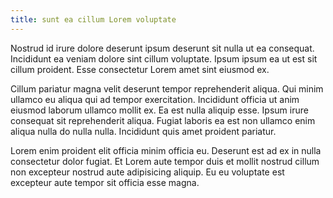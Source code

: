 ```yaml
---
title: sunt ea cillum Lorem voluptate
---
```


Nostrud id irure dolore deserunt ipsum deserunt sit nulla ut ea consequat. Incididunt ea veniam dolore sint cillum voluptate. Ipsum ipsum ea ut est sit cillum proident. Esse consectetur Lorem amet sint eiusmod ex.

Cillum pariatur magna velit deserunt tempor reprehenderit aliqua. Qui minim ullamco eu aliqua qui ad tempor exercitation. Incididunt officia ut anim eiusmod laborum ullamco mollit ex. Ea est nulla aliquip esse. Ipsum irure consequat sit reprehenderit aliqua. Fugiat laboris ea est non ullamco enim aliqua nulla do nulla nulla. Incididunt quis amet proident pariatur.

Lorem enim proident elit officia minim officia eu. Deserunt est ad ex in nulla consectetur dolor fugiat. Et Lorem aute tempor duis et mollit nostrud cillum non excepteur nostrud aute adipisicing aliquip. Eu eu voluptate est excepteur aute tempor sit officia esse magna.